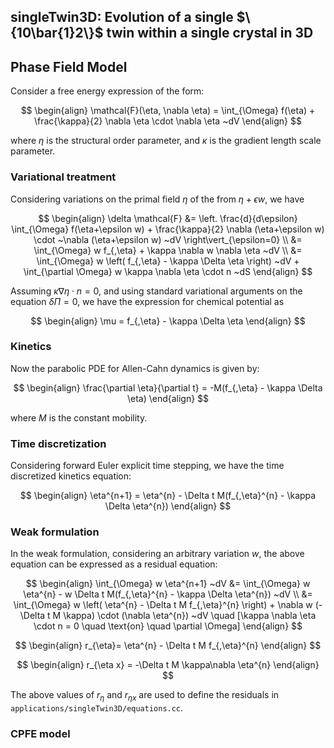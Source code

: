 ## singleTwin3D: Evolution of a single $\{10\bar{1}2\}$ twin within a single crystal in 3D

## Phase Field Model

Consider a free energy expression of the form:

$$
\begin{align}
\mathcal{F}(\eta, \nabla \eta) = \int_{\Omega} f(\eta) + \frac{\kappa}{2} \nabla \eta \cdot \nabla \eta ~dV 
\end{align}
$$

where $\eta$ is the structural order parameter, and $\kappa$ is the gradient length scale parameter.

### Variational treatment
Considering variations on the primal field $\eta$ of the from $\eta+\epsilon w$, we have

$$
\begin{align}
\delta \mathcal{F} &=  \left. \frac{d}{d\epsilon} \int_{\Omega}  f(\eta+\epsilon w) +  \frac{\kappa}{2} \nabla  (\eta+\epsilon w)  \cdot  ~\nabla  (\eta+\epsilon w)   ~dV \right\vert_{\epsilon=0} \\
&=  \int_{\Omega}   w f_{,\eta} +   \kappa \nabla w \nabla  \eta    ~dV \\
&=  \int_{\Omega}   w \left( f_{,\eta} -  \kappa \Delta \eta \right)  ~dV  +   \int_{\partial \Omega}   w \kappa \nabla \eta \cdot n   ~dS
\end{align}
$$

Assuming $\kappa \nabla \eta \cdot n = 0$, and using standard variational arguments on the equation $\delta \Pi =0$, we have the expression for chemical potential as

$$
\begin{align}
\mu  = f_{,\eta} -  \kappa \Delta \eta
\end{align}
$$

### Kinetics
Now the parabolic PDE for Allen-Cahn dynamics is given by:

$$
\begin{align}
\frac{\partial \eta}{\partial t} = -M(f_{,\eta} - \kappa \Delta \eta)
\end{align}
$$

where $M$ is the constant mobility.

### Time discretization

Considering forward Euler explicit time stepping, we have the time discretized kinetics equation:

$$
\begin{align}
\eta^{n+1} = \eta^{n} - \Delta t M(f_{,\eta}^{n} - \kappa \Delta \eta^{n})
\end{align}
$$

### Weak formulation

In the weak formulation, considering an arbitrary variation $w$, the above equation can be expressed as a residual equation:

$$
\begin{align}
\int_{\Omega} w \eta^{n+1} ~dV &= \int_{\Omega} w \eta^{n} - w \Delta t M(f_{,\eta}^{n} - \kappa \Delta \eta^{n}) ~dV \\
&= \int_{\Omega} w \left( \eta^{n} - \Delta t M f_{,\eta}^{n} \right) + \nabla w (-\Delta t M \kappa) \cdot (\nabla \eta^{n}) ~dV \quad [\kappa \nabla \eta \cdot n = 0 \quad \text{on} \quad \partial \Omega]
\end{align}
$$

$$
\begin{align}
r_{\eta}= \eta^{n} - \Delta t M f_{,\eta}^{n} 
\end{align}
$$

$$
\begin{align}
r_{\eta x} = -\Delta t M \kappa\nabla \eta^{n}
\end{align}
$$

The above values of $r_{\eta}$ and $r_{\eta x}$ are used to define the residuals in `applications/singleTwin3D/equations.cc`.

### CPFE model 